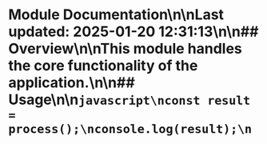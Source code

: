# Module Documentation\n\nLast updated: 2025-01-20 12:31:13\n\n## Overview\n\nThis module handles the core functionality of the application.\n\n## Usage\n\n```javascript\nconst result = process();\nconsole.log(result);\n```
